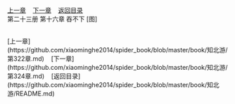 
[上一章](https://github.com/xiaominghe2014/spider_book/blob/master/book/知北游/第322章.md)&nbsp;&nbsp;&nbsp;&nbsp;[下一章](https://github.com/xiaominghe2014/spider_book/blob/master/book/知北游/第324章.md)&nbsp;&nbsp;&nbsp;&nbsp;[返回目录](https://github.com/xiaominghe2014/spider_book/blob/master/book/知北游/README.md)
<br /> 第二十三册 第十六章 吞不下 [图]<br />
    
  <br />
[上一章](https://github.com/xiaominghe2014/spider_book/blob/master/book/知北游/第322章.md)&nbsp;&nbsp;&nbsp;&nbsp;[下一章](https://github.com/xiaominghe2014/spider_book/blob/master/book/知北游/第324章.md)&nbsp;&nbsp;&nbsp;&nbsp;[返回目录](https://github.com/xiaominghe2014/spider_book/blob/master/book/知北游/README.md)
